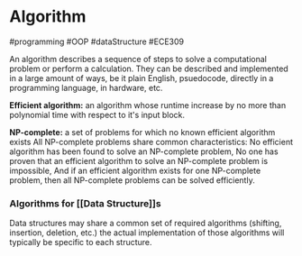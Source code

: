 # Algorithm
#programming #OOP #dataStructure  #ECE309 

An algorithm describes a sequence of steps to solve a computational problem or perform a calculation. They can be described and implemented in a large amount of ways, be it plain English, psuedocode, directly in a programming language, in hardware, etc.

**Efficient algorithm:** an algorithm whose runtime increase by no more than polynomial time with respect to it's input block.

**NP-complete:** a set of problems for which no known efficient algorithm exists
	All NP-complete problems share common characteristics: No efficient algorithm has been found to solve an NP-complete problem, No one has proven that an efficient algorithm to solve an NP-complete problem is impossible, And if an efficient algorithm exists for one NP-complete problem, then all NP-complete problems can be solved efficiently.

### Algorithms for [[Data Structure]]s
Data structures may share a common set of required algorithms (shifting, insertion, deletion, etc.) the actual implementation of those algorithms will typically be specific to each structure.